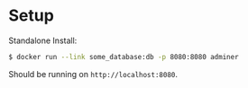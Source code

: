 # Setup

Standalone Install:
```bash
$ docker run --link some_database:db -p 8080:8080 adminer
```

Should be running on `http://localhost:8080`.